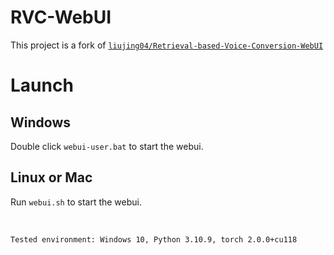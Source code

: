 # RVC-WebUI

This project is a fork of [`liujing04/Retrieval-based-Voice-Conversion-WebUI`](https://github.com/liujing04/Retrieval-based-Voice-Conversion-WebUI)


# Launch

## Windows
Double click `webui-user.bat` to start the webui.

## Linux or Mac
Run `webui.sh` to start the webui.

<br >

```
Tested environment: Windows 10, Python 3.10.9, torch 2.0.0+cu118
```